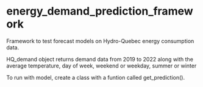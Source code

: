 # energy_demand_prediction_framework
Framework to test forecast models on Hydro-Quebec energy consumption data.

HQ_demand object returns demand data from 2019 to 2022 along with the average temperature, day of week, weekend or weekday, summer or winter

To run with model, create a class with a funtion called get_prediction(). 